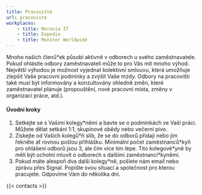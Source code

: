 ```yaml
---
title: Pracoviště
url: pracoviste
workplaces:
    - title: Moravia IT
    - title: Expedia
    - title: Monster Worldwide
---
```

Mnoho našich členů*ek působí aktivně v odborech u svého zaměstnavatele. Pokud ohlásíte odbory zaměstnavateli může to pro Vás mít mnoho výhod. Největší výhodou je možnost vyjednat kolektivní smlouvu, která umožňuje zlepšit Vaše pracovní podmínky a zvýšit Vaše mzdy. Odbory na pracovišti také musí být informovány a konzultovány ohledně změn, které zaměstnavatel plánuje (propouštění, nové pracovní místa, změny v organizaci práce, atd.).

#### Úvodní kroky

1. Setkejte se s Vašimi kolegy*němi a bavte se o podmínkách ve Vaší práci. Můžete dělat setkání 1:1, skupinové obědy nebo večerní pivo.
2. Získejte od Vašich kolegů\*ň slib, že se do odborů přidají nebo jim řekněte ať rovnou pošlou přihlášku. Minimální počet zaměstnanců\*kyň pro ohlášení odborů jsou 3, ale čím více tím lépe. Tito kolegové*yně by měli být ochotní mluvit o odborech s dalšími zaměstnanci\*kyněmi.
3. Pokud máte alespoň dva další kolegy\*ně, pošlete nám email nebo zprávu přes Signal. Popište svou situaci a společnost pro kterou pracujete. Odpovíme Vám do několika dní.

{{< contacts >}}
